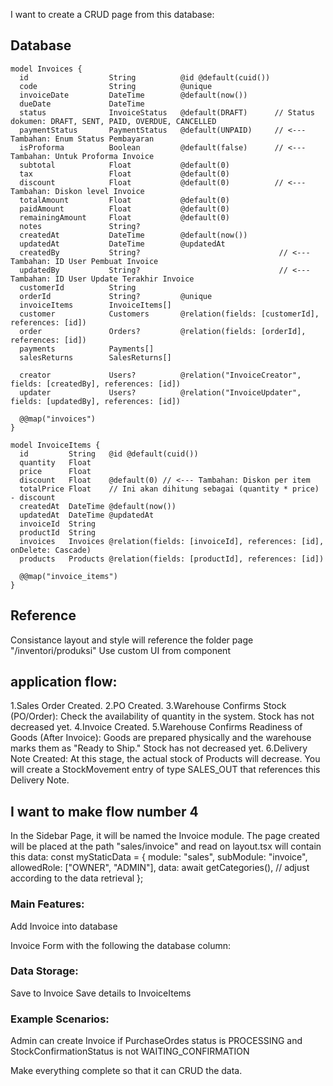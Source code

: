 I want to create a CRUD page from this database:

## Database
```
model Invoices {
  id                  String          @id @default(cuid())
  code                String          @unique
  invoiceDate         DateTime        @default(now())
  dueDate             DateTime
  status              InvoiceStatus   @default(DRAFT)      // Status dokumen: DRAFT, SENT, PAID, OVERDUE, CANCELLED
  paymentStatus       PaymentStatus   @default(UNPAID)     // <--- Tambahan: Enum Status Pembayaran
  isProforma          Boolean         @default(false)      // <--- Tambahan: Untuk Proforma Invoice
  subtotal            Float           @default(0)
  tax                 Float           @default(0)
  discount            Float           @default(0)          // <--- Tambahan: Diskon level Invoice
  totalAmount         Float           @default(0)
  paidAmount          Float           @default(0)
  remainingAmount     Float           @default(0)
  notes               String?
  createdAt           DateTime        @default(now())
  updatedAt           DateTime        @updatedAt
  createdBy           String?                               // <--- Tambahan: ID User Pembuat Invoice
  updatedBy           String?                               // <--- Tambahan: ID User Update Terakhir Invoice
  customerId          String
  orderId             String?         @unique
  invoiceItems        InvoiceItems[]
  customer            Customers       @relation(fields: [customerId], references: [id])
  order               Orders?         @relation(fields: [orderId], references: [id])
  payments            Payments[]
  salesReturns        SalesReturns[]

  creator             Users?          @relation("InvoiceCreator", fields: [createdBy], references: [id])
  updater             Users?          @relation("InvoiceUpdater", fields: [updatedBy], references: [id])

  @@map("invoices")
}

model InvoiceItems {
  id         String   @id @default(cuid())
  quantity   Float
  price      Float
  discount   Float    @default(0) // <--- Tambahan: Diskon per item
  totalPrice Float    // Ini akan dihitung sebagai (quantity * price) - discount
  createdAt  DateTime @default(now())
  updatedAt  DateTime @updatedAt
  invoiceId  String
  productId  String
  invoices   Invoices @relation(fields: [invoiceId], references: [id], onDelete: Cascade)
  products   Products @relation(fields: [productId], references: [id])

  @@map("invoice_items")
}
```

## Reference

Consistance layout and style will reference the folder page "/inventori/produksi"
Use custom UI from component

## application flow:

1.Sales Order Created.
2.PO Created.
3.Warehouse Confirms Stock (PO/Order): Check the availability of quantity in the system. Stock has not decreased yet.
4.Invoice Created.
5.Warehouse Confirms Readiness of Goods (After Invoice): Goods are prepared physically and the warehouse marks them as "Ready to Ship." Stock has not decreased yet.
6.Delivery Note Created: At this stage, the actual stock of Products will decrease. You will create a StockMovement entry of type SALES_OUT that references this Delivery Note.

## I want to make flow number 4

In the Sidebar Page, it will be named the Invoice module. The page created will be placed at the path "sales/invoice" and read on layout.tsx will contain this data:
const myStaticData = {
module: "sales",
subModule: "invoice",
allowedRole: ["OWNER", "ADMIN"],
data: await getCategories(), // adjust according to the data retrieval
};

### Main Features:

Add Invoice into database

Invoice Form with the following the database column:

### Data Storage:

Save to Invoice
Save details to InvoiceItems

### Example Scenarios:

Admin can create Invoice if PurchaseOrdes status is PROCESSING and StockConfirmationStatus is not WAITING_CONFIRMATION

Make everything complete so that it can CRUD the data.
